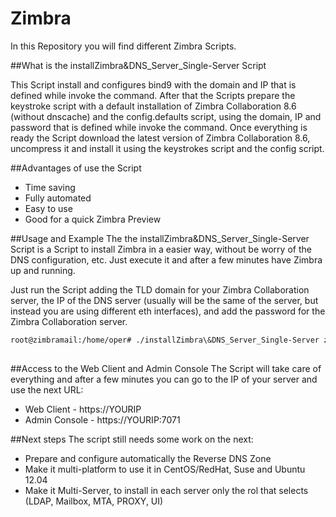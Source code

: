# Zimbra
In this Repository you will find different Zimbra Scripts.

##What is the installZimbra&DNS_Server_Single-Server Script

This Script install and configures bind9 with the domain and IP that is defined while invoke the command. After that the Scripts prepare the keystroke script with a default installation of Zimbra Collaboration 8.6 (without dnscache) and the config.defaults script, using the domain, IP and password that is defined while invoke the command. Once everything is ready the Script download the latest version of Zimbra Collaboration 8.6, uncompress it and install it using the keystrokes script and the config script.

##Advantages of use the Script
 * Time saving
 * Fully automated
 * Easy to use 
 * Good for a quick Zimbra Preview

##Usage and Example
The the installZimbra&DNS_Server_Single-Server Script is a Script to install Zimbra in a easier way, without be worry of the DNS configuration, etc. Just execute it and after a few minutes have Zimbra up and running.

Just run the Script adding the TLD domain for your Zimbra Collaboration server, the IP of the DNS server (usually will be the same of the server, but instead you are using different eth interfaces), and add the password for the Zimbra Collaboration server. 
```bash
root@zimbramail:/home/oper# ./installZimbra\&DNS_Server_Single-Server zimbralab.local 192.168.211.40 Zimbra2015
 
```
##Access to the Web Client and Admin Console
The Script will take care of everything and after a few minutes you can go to the IP of your server and use the next URL:
 * Web Client - https://YOURIP
 * Admin Console - https://YOURIP:7071
 
##Next steps
The script still needs some work on the next:
 * Prepare and configure automatically the Reverse DNS Zone
 * Make it multi-platform to use it in CentOS/RedHat, Suse and Ubuntu 12.04
 * Make it Multi-Server, to install in each server only the rol that selects (LDAP, Mailbox, MTA, PROXY, UI)
